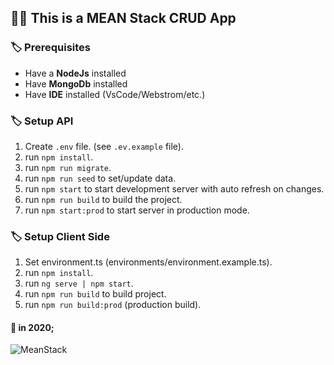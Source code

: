 ## 👨‍💻 This is a MEAN Stack CRUD App

### 🏷️ Prerequisites

- Have a **NodeJs** installed
- Have **MongoDb** installed
- Have **IDE** installed (VsCode/Webstrom/etc.)

### 🏷️ Setup API 

01. Create `.env` file. (see `.ev.example` file).
02. run `npm install`.
03. run `npm run migrate`.
04. run `npm run seed` to set/update data.
05. run `npm start` to start development server with auto refresh on changes.
06. run `npm run build` to build the project.
07. run `npm start:prod` to start server in production mode.

### 🏷️ Setup Client Side

01. Set environment.ts (environments/environment.example.ts).
02. run `npm install`.
03. run `ng serve | npm start`.
04. run `npm run build` to build project.
05. run `npm run build:prod` (production build).

#### 📌 in 2020;

![MeanStack](https://user-images.githubusercontent.com/59244522/184668471-3ae19105-d88f-4b7f-881e-fef0c03dba98.png)


